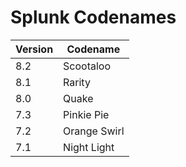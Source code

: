 # Splunk Codenames

| Version | Codename |
| --- | --- |
| 8.2 | Scootaloo |
| 8.1 | Rarity |
| 8.0 | Quake |
| 7.3 | Pinkie Pie |
| 7.2 | Orange Swirl |
| 7.1 | Night Light |

